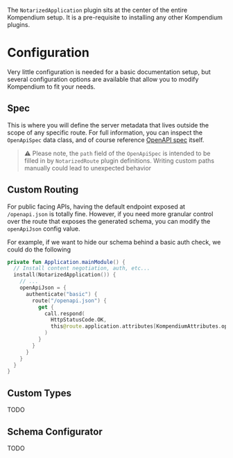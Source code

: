 The `NotarizedApplication` plugin sits at the center of the entire Kompendium setup. It is a pre-requisite to
installing any other Kompendium plugins.

# Configuration

Very little configuration is needed for a basic documentation setup, but
several configuration options are available that allow you to modify Kompendium to fit your needs.

## Spec

This is where you will define the server metadata that lives outside the scope of any specific route. For
full information, you can inspect the `OpenApiSpec` data class, and of course
reference [OpenAPI spec](https://spec.openapis.org/oas/v3.1.0) itself.

> ⚠️ Please note, the `path` field of the `OpenApiSpec` is intended to be filled in by `NotarizedRoute` plugin
> definitions. Writing custom paths manually could lead to unexpected behavior

## Custom Routing

For public facing APIs, having the default endpoint exposed at `/openapi.json` is totally fine. However, if you need
more granular control over the route that exposes the generated schema, you can modify the `openApiJson` config value.

For example, if we want to hide our schema behind a basic auth check, we could do the following

```kotlin
private fun Application.mainModule() {
  // Install content negotiation, auth, etc...
  install(NotarizedApplication()) {
    // ...
    openApiJson = {
      authenticate("basic") {
        route("/openapi.json") {
          get {
            call.respond(
              HttpStatusCode.OK,
              this@route.application.attributes[KompendiumAttributes.openApiSpec]
            )
          }
        }
      }
    }
  }
}
```

## Custom Types

TODO

## Schema Configurator

TODO
